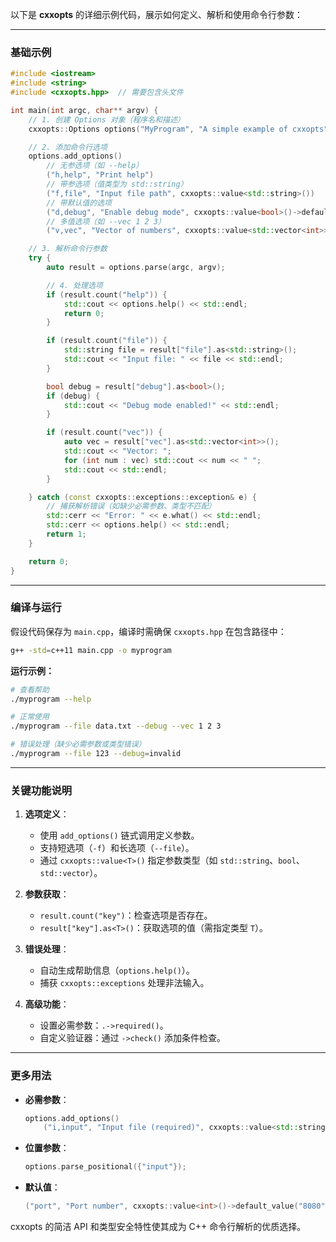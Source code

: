 以下是 **cxxopts** 的详细示例代码，展示如何定义、解析和使用命令行参数：

---

### **基础示例**
```cpp
#include <iostream>
#include <string>
#include <cxxopts.hpp>  // 需要包含头文件

int main(int argc, char** argv) {
    // 1. 创建 Options 对象（程序名和描述）
    cxxopts::Options options("MyProgram", "A simple example of cxxopts");

    // 2. 添加命令行选项
    options.add_options()
        // 无参选项（如 --help）
        ("h,help", "Print help")
        // 带参选项（值类型为 std::string）
        ("f,file", "Input file path", cxxopts::value<std::string>())
        // 带默认值的选项
        ("d,debug", "Enable debug mode", cxxopts::value<bool>()->default_value("false"))
        // 多值选项（如 --vec 1 2 3）
        ("v,vec", "Vector of numbers", cxxopts::value<std::vector<int>>());

    // 3. 解析命令行参数
    try {
        auto result = options.parse(argc, argv);

        // 4. 处理选项
        if (result.count("help")) {
            std::cout << options.help() << std::endl;
            return 0;
        }

        if (result.count("file")) {
            std::string file = result["file"].as<std::string>();
            std::cout << "Input file: " << file << std::endl;
        }

        bool debug = result["debug"].as<bool>();
        if (debug) {
            std::cout << "Debug mode enabled!" << std::endl;
        }

        if (result.count("vec")) {
            auto vec = result["vec"].as<std::vector<int>>();
            std::cout << "Vector: ";
            for (int num : vec) std::cout << num << " ";
            std::cout << std::endl;
        }

    } catch (const cxxopts::exceptions::exception& e) {
        // 捕获解析错误（如缺少必需参数、类型不匹配）
        std::cerr << "Error: " << e.what() << std::endl;
        std::cerr << options.help() << std::endl;
        return 1;
    }

    return 0;
}
```

---

### **编译与运行**
假设代码保存为 `main.cpp`，编译时需确保 `cxxopts.hpp` 在包含路径中：
```bash
g++ -std=c++11 main.cpp -o myprogram
```

**运行示例：**
```bash
# 查看帮助
./myprogram --help

# 正常使用
./myprogram --file data.txt --debug --vec 1 2 3

# 错误处理（缺少必需参数或类型错误）
./myprogram --file 123 --debug=invalid
```

---

### **关键功能说明**
1. **选项定义**：
   - 使用 `add_options()` 链式调用定义参数。
   - 支持短选项（`-f`）和长选项（`--file`）。
   - 通过 `cxxopts::value<T>()` 指定参数类型（如 `std::string`、`bool`、`std::vector`）。

2. **参数获取**：
   - `result.count("key")`：检查选项是否存在。
   - `result["key"].as<T>()`：获取选项的值（需指定类型 `T`）。

3. **错误处理**：
   - 自动生成帮助信息（`options.help()`）。
   - 捕获 `cxxopts::exceptions` 处理非法输入。

4. **高级功能**：
   - 设置必需参数：`.->required()`。
   - 自定义验证器：通过 `->check()` 添加条件检查。

---

### **更多用法**
- **必需参数**：
  ```cpp
  options.add_options()
      ("i,input", "Input file (required)", cxxopts::value<std::string>()->required());
  ```

- **位置参数**：
  ```cpp
  options.parse_positional({"input"});
  ```

- **默认值**：
  ```cpp
  ("port", "Port number", cxxopts::value<int>()->default_value("8080"));
  ```

cxxopts 的简洁 API 和类型安全特性使其成为 C++ 命令行解析的优质选择。
